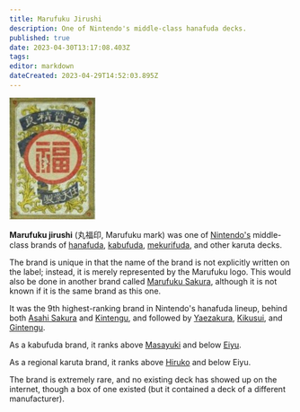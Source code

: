 ```yaml
---
title: Marufuku Jirushi
description: One of Nintendo's middle-class hanafuda decks.
published: true
date: 2023-04-30T13:17:08.403Z
tags: 
editor: markdown
dateCreated: 2023-04-29T14:52:03.895Z
---
```


![marufuku.jpg](/suryong_nintendo_labels/marufuku.jpg)
 
**Marufuku jirushi** (丸福印, Marufuku mark) was one of [Nintendo's](/en/hanafuda/manufacturers/nintendo) middle-class brands of [hanafuda](/en/hanafuda), [kabufuda](/en/kabufuda), [mekurifuda](/en/mekurifuda), and other karuta decks.
 
The brand is unique in that the name of the brand is not explicitly written on the label; instead, it is merely represented by the Marufuku logo. This would also be done in another brand called [Marufuku Sakura](/en/hanafuda/manufacturers/nintendo/marufuku_sakura), although it is not known if it is the same brand as this one.
 
It was the 9th highest-ranking brand in Nintendo's hanafuda lineup, behind both [Asahi Sakura](/en/hanafuda/manufacturers/nintendo/asahi_sakura) and [Kintengu](/en/hanafuda/manufacturers/nintendo/kintengu), and followed by [Yaezakura](/en/hanafuda/manufacturers/nintendo/yaezakura), [Kikusui](/en/hanafuda/manufacturers/nintendo/kikusui), and [Gintengu](/en/hanafuda/manufacturers/nintendo/gintengu).

As a kabufuda brand, it ranks above [Masayuki](/en/hanafuda/manufacturers/nintendo/masayuki) and below [Eiyu](/en/hanafuda/manufacturers/nintendo/eiyu).

As a regional karuta brand, it ranks above [Hiruko](/en/hanafuda/manufacturers/nintendo/hiruko) and below Eiyu.

The brand is extremely rare, and no existing deck has showed up on the internet, though a box of one existed (but it contained a deck of a different manufacturer).